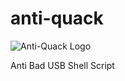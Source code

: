 # anti-quack
![Anti-Quack Logo](https://thumbs2.imgbox.com/ff/4e/80SuOum1_t.png)


Anti Bad USB Shell Script
